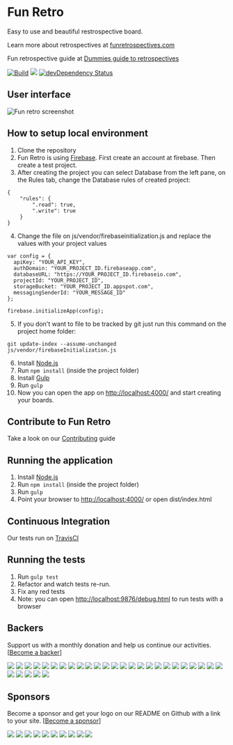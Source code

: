 # Fun Retro
Easy to use and beautiful restrospective board.

Learn more about retrospectives at [funretrospectives.com](http://funretrospectives.com)

Fun retrospective guide at [Dummies guide to retrospectives](https://github.com/gmuraleekrishna/dummies-guide-to-retrospectives)

[![Build](https://travis-ci.org/funretro/distributed.svg?branch=master)](https://travis-ci.org/funretro/distributed)
<a href="https://codeclimate.com/github/glauberramos/fireideaz"><img src="https://codeclimate.com/github/glauberramos/fireideaz/badges/gpa.svg" /></a>&nbsp;[![devDependency Status](https://david-dm.org/funretro/distributed/dev-status.svg)](https://david-dm.org/funretro/distributed#info=devDependencies)

## User interface

![Fun retro screenshot](http://i.imgur.com/iY1zc2Y.png)

## How to setup local environment

1. Clone the repository
2. Fun Retro is using [Firebase](http://www.firebase.com). First create an account at firebase. Then create a test project.
3. After creating the project you can select Database from the left pane, on the Rules tab, change the Database rules of created project:
```
{
    "rules": {
        ".read": true,
        ".write": true
    }
}
```
4. Change the file on js/vendor/firebaseinitialization.js and replace the values with your project values
```
var config = {
  apiKey: "YOUR_API_KEY",
  authDomain: "YOUR_PROJECT_ID.firebaseapp.com",
  databaseURL: "https://YOUR_PROJECT_ID.firebaseio.com",
  projectId: "YOUR_PROJECT_ID",
  storageBucket: "YOUR_PROJECT_ID.appspot.com",
  messagingSenderId: "YOUR_MESSAGE_ID"
};

firebase.initializeApp(config);
```
5. If you don't want to file to be tracked by git just run this command on the project home folder:
```
git update-index --assume-unchanged js/vendor/firebaseInitialization.js
```
6. Install [Node.js](https://nodejs.org/en/)
7. Run ```npm install``` (inside the project folder)
8. Install [Gulp](http://gulpjs.com/)
9. Run ```gulp```
10. Now you can open the app on [http://localhost:4000/](http://localhost:4000/) and start creating your boards.

## Contribute to Fun Retro

Take a look on our [Contributing](https://github.com/funretro/distributed/blob/master/CONTRIBUTING.md) guide

## Running the application

1. Install [Node.js](https://nodejs.org/en/)
2. Run ```npm install``` (inside the project folder)
3. Run ```gulp```
4. Point your browser to [http://localhost:4000/](http://localhost:4000/) or open dist/index.html

## Continuous Integration

Our tests run on [TravisCI](https://travis-ci.org/funretro/distributed)

## Running the tests

1. Run ```gulp test```
2. Refactor and watch tests re-run.
3. Fix any red tests
4. Note: you can open [http://localhost:9876/debug.html](http://localhost:9876/debug.html) to run tests with a browser


## Backers

Support us with a monthly donation and help us continue our activities. [[Become a backer](https://opencollective.com/distributed#backer)]

<a href="https://opencollective.com/distributed/backer/0/website" target="_blank"><img src="https://opencollective.com/distributed/backer/0/avatar.svg"></a>
<a href="https://opencollective.com/distributed/backer/1/website" target="_blank"><img src="https://opencollective.com/distributed/backer/1/avatar.svg"></a>
<a href="https://opencollective.com/distributed/backer/2/website" target="_blank"><img src="https://opencollective.com/distributed/backer/2/avatar.svg"></a>
<a href="https://opencollective.com/distributed/backer/3/website" target="_blank"><img src="https://opencollective.com/distributed/backer/3/avatar.svg"></a>
<a href="https://opencollective.com/distributed/backer/4/website" target="_blank"><img src="https://opencollective.com/distributed/backer/4/avatar.svg"></a>
<a href="https://opencollective.com/distributed/backer/5/website" target="_blank"><img src="https://opencollective.com/distributed/backer/5/avatar.svg"></a>
<a href="https://opencollective.com/distributed/backer/6/website" target="_blank"><img src="https://opencollective.com/distributed/backer/6/avatar.svg"></a>
<a href="https://opencollective.com/distributed/backer/7/website" target="_blank"><img src="https://opencollective.com/distributed/backer/7/avatar.svg"></a>
<a href="https://opencollective.com/distributed/backer/8/website" target="_blank"><img src="https://opencollective.com/distributed/backer/8/avatar.svg"></a>
<a href="https://opencollective.com/distributed/backer/9/website" target="_blank"><img src="https://opencollective.com/distributed/backer/9/avatar.svg"></a>
<a href="https://opencollective.com/distributed/backer/10/website" target="_blank"><img src="https://opencollective.com/distributed/backer/10/avatar.svg"></a>
<a href="https://opencollective.com/distributed/backer/11/website" target="_blank"><img src="https://opencollective.com/distributed/backer/11/avatar.svg"></a>
<a href="https://opencollective.com/distributed/backer/12/website" target="_blank"><img src="https://opencollective.com/distributed/backer/12/avatar.svg"></a>
<a href="https://opencollective.com/distributed/backer/13/website" target="_blank"><img src="https://opencollective.com/distributed/backer/13/avatar.svg"></a>
<a href="https://opencollective.com/distributed/backer/14/website" target="_blank"><img src="https://opencollective.com/distributed/backer/14/avatar.svg"></a>
<a href="https://opencollective.com/distributed/backer/15/website" target="_blank"><img src="https://opencollective.com/distributed/backer/15/avatar.svg"></a>
<a href="https://opencollective.com/distributed/backer/16/website" target="_blank"><img src="https://opencollective.com/distributed/backer/16/avatar.svg"></a>
<a href="https://opencollective.com/distributed/backer/17/website" target="_blank"><img src="https://opencollective.com/distributed/backer/17/avatar.svg"></a>
<a href="https://opencollective.com/distributed/backer/18/website" target="_blank"><img src="https://opencollective.com/distributed/backer/18/avatar.svg"></a>
<a href="https://opencollective.com/distributed/backer/19/website" target="_blank"><img src="https://opencollective.com/distributed/backer/19/avatar.svg"></a>
<a href="https://opencollective.com/distributed/backer/20/website" target="_blank"><img src="https://opencollective.com/distributed/backer/20/avatar.svg"></a>
<a href="https://opencollective.com/distributed/backer/21/website" target="_blank"><img src="https://opencollective.com/distributed/backer/21/avatar.svg"></a>
<a href="https://opencollective.com/distributed/backer/22/website" target="_blank"><img src="https://opencollective.com/distributed/backer/22/avatar.svg"></a>
<a href="https://opencollective.com/distributed/backer/23/website" target="_blank"><img src="https://opencollective.com/distributed/backer/23/avatar.svg"></a>
<a href="https://opencollective.com/distributed/backer/24/website" target="_blank"><img src="https://opencollective.com/distributed/backer/24/avatar.svg"></a>
<a href="https://opencollective.com/distributed/backer/25/website" target="_blank"><img src="https://opencollective.com/distributed/backer/25/avatar.svg"></a>
<a href="https://opencollective.com/distributed/backer/26/website" target="_blank"><img src="https://opencollective.com/distributed/backer/26/avatar.svg"></a>
<a href="https://opencollective.com/distributed/backer/27/website" target="_blank"><img src="https://opencollective.com/distributed/backer/27/avatar.svg"></a>
<a href="https://opencollective.com/distributed/backer/28/website" target="_blank"><img src="https://opencollective.com/distributed/backer/28/avatar.svg"></a>
<a href="https://opencollective.com/distributed/backer/29/website" target="_blank"><img src="https://opencollective.com/distributed/backer/29/avatar.svg"></a>


## Sponsors

Become a sponsor and get your logo on our README on Github with a link to your site. [[Become a sponsor](https://opencollective.com/distributed#sponsor)]

<a href="https://opencollective.com/distributed/sponsor/0/website" target="_blank"><img src="https://opencollective.com/distributed/sponsor/0/avatar.svg"></a>
<a href="https://opencollective.com/distributed/sponsor/1/website" target="_blank"><img src="https://opencollective.com/distributed/sponsor/1/avatar.svg"></a>
<a href="https://opencollective.com/distributed/sponsor/2/website" target="_blank"><img src="https://opencollective.com/distributed/sponsor/2/avatar.svg"></a>
<a href="https://opencollective.com/distributed/sponsor/3/website" target="_blank"><img src="https://opencollective.com/distributed/sponsor/3/avatar.svg"></a>
<a href="https://opencollective.com/distributed/sponsor/4/website" target="_blank"><img src="https://opencollective.com/distributed/sponsor/4/avatar.svg"></a>
<a href="https://opencollective.com/distributed/sponsor/5/website" target="_blank"><img src="https://opencollective.com/distributed/sponsor/5/avatar.svg"></a>
<a href="https://opencollective.com/distributed/sponsor/6/website" target="_blank"><img src="https://opencollective.com/distributed/sponsor/6/avatar.svg"></a>
<a href="https://opencollective.com/distributed/sponsor/7/website" target="_blank"><img src="https://opencollective.com/distributed/sponsor/7/avatar.svg"></a>
<a href="https://opencollective.com/distributed/sponsor/8/website" target="_blank"><img src="https://opencollective.com/distributed/sponsor/8/avatar.svg"></a>
<a href="https://opencollective.com/distributed/sponsor/9/website" target="_blank"><img src="https://opencollective.com/distributed/sponsor/9/avatar.svg"></a>


